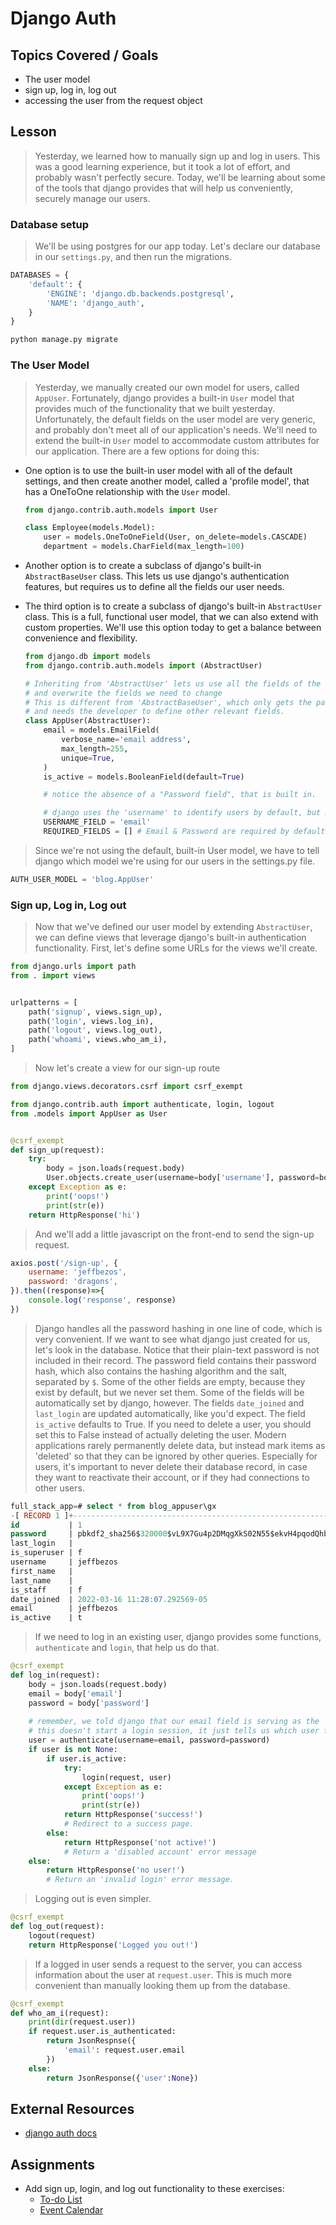 # Django Auth

## Topics Covered / Goals
- The user model
- sign up, log in, log out
- accessing the user from the request object

## Lesson
> Yesterday, we learned how to manually sign up and log in users. This was a good learning experience, but it took a lot of effort, and probably wasn't perfectly secure. Today, we'll be learning about some of the tools that django provides that will help us conveniently, securely manage our users. 

### Database setup
> We'll be using postgres for our app today. Let's declare our database in our `settings.py`, and then run the migrations.

```python
DATABASES = {
    'default': {
        'ENGINE': 'django.db.backends.postgresql',
        'NAME': 'django_auth',
    }
}
```

```bash
python manage.py migrate
```


### The User Model
> Yesterday, we manually created our own model for users, called `AppUser`. Fortunately, django provides a built-in `User` model that provides much of the functionality that we built yesterday. Unfortunately, the default fields on the user model are very generic, and probably don't meet all of our application's needs. We'll need to extend the built-in `User` model to accommodate custom attributes for our application. There are a few options for doing this:
- One option is to use the built-in user model with all of the default settings, and then create another model, called a 'profile model', that has a OneToOne relationship with the `User` model. 
    ```python
    from django.contrib.auth.models import User

    class Employee(models.Model):
        user = models.OneToOneField(User, on_delete=models.CASCADE)
        department = models.CharField(max_length=100)
    ```
- Another option is to create a subclass of django's built-in `AbstractBaseUser` class. This lets us use django's authentication features, but requires us to define all the fields our user needs.
- The third option is to create a subclass of django's built-in `AbstractUser` class. This is a full, functional user model, that we can also extend with custom properties. We'll use this option today to get a balance between convenience and flexibility.

    ```python
    from django.db import models
    from django.contrib.auth.models import (AbstractUser)

    # Inheriting from 'AbstractUser' lets us use all the fields of the default User,
    # and overwrite the fields we need to change
    # This is different from 'AbstractBaseUser', which only gets the password management features from the default User,
    # and needs the developer to define other relevant fields.
    class AppUser(AbstractUser):
        email = models.EmailField(
            verbose_name='email address',
            max_length=255,
            unique=True,
        )
        is_active = models.BooleanField(default=True)

        # notice the absence of a "Password field", that is built in.

        # django uses the 'username' to identify users by default, but many modern applications use 'email' instead
        USERNAME_FIELD = 'email'
        REQUIRED_FIELDS = [] # Email & Password are required by default.
    ```

> Since we're not using the default, built-in User model, we have to tell django which model we're using for our users in the settings.py file.

```python
AUTH_USER_MODEL = 'blog.AppUser'
```

### Sign up, Log in, Log out
> Now that we've defined our user model by extending `AbstractUser`, we can define views that leverage django's built-in authentication functionality. First, let's define some URLs for the views we'll create.

```python
from django.urls import path 
from . import views


urlpatterns = [
    path('signup', views.sign_up),
    path('login', views.log_in),
    path('logout', views.log_out),
    path('whoami', views.who_am_i),
]
```

> Now let's create a view for our sign-up route

```python
from django.views.decorators.csrf import csrf_exempt

from django.contrib.auth import authenticate, login, logout
from .models import AppUser as User


@csrf_exempt
def sign_up(request):
    try:
        body = json.loads(request.body)
        User.objects.create_user(username=body['username'], password=body['password'], email=body['username'])
    except Exception as e:
        print('oops!')
        print(str(e))
    return HttpResponse('hi')
```

> And we'll add a little javascript on the front-end to send the sign-up request.

```javascript
axios.post('/sign-up', {
    username: 'jeffbezos',
    password: 'dragons',
}).then((response)=>{
    console.log('response', response)
})
```

> Django handles all the password hashing in one line of code, which is very convenient. If we want to see what django just created for us, let's look in the database.
> Notice that their plain-text password is not included in their record. The password field contains their password hash, which also contains the hashing algorithm and the salt, separated by `$`. Some of the other fields are empty, because they exist by default, but we never set them. Some of the fields will be automatically set by django, however. The fields `date_joined` and `last_login` are updated automatically, like you'd expect. The field `is_active` defaults to True. If you need to delete a user, you should set this to False instead of actually deleting the user. Modern applications rarely permanently delete data, but instead mark items as 'deleted' so that they can be ignored by other queries. Especially for users, it's important to never delete their database record, in case they want to reactivate their account, or if they had connections to other users. 

```sql
full_stack_app=# select * from blog_appuser\gx
-[ RECORD 1 ]+-----------------------------------------------------------------------------------------
id           | 1
password     | pbkdf2_sha256$320000$vL9X7Gu4p2DMqgXkS02N55$ekvH4pqodQhbgbW55mCFHHLd1jr/p+mKqw3NOcO6bdQ=
last_login   | 
is_superuser | f
username     | jeffbezos
first_name   | 
last_name    | 
is_staff     | f
date_joined  | 2022-03-16 11:28:07.292569-05
email        | jeffbezos
is_active    | t
```

> If we need to log in an existing user, django provides some functions, `authenticate` and `login`, that help us do that. 

```python
@csrf_exempt
def log_in(request):
    body = json.loads(request.body)
    email = body['email']
    password = body['password']
    
    # remember, we told django that our email field is serving as the 'username' 
    # this doesn't start a login session, it just tells us which user from the db belongs to these credentials
    user = authenticate(username=email, password=password)
    if user is not None:
        if user.is_active:
            try:
                login(request, user)
            except Exception as e:
                print('oops!')
                print(str(e))
            return HttpResponse('success!')
            # Redirect to a success page.
        else:
            return HttpResponse('not active!')
            # Return a 'disabled account' error message
    else:
        return HttpResponse('no user!')
        # Return an 'invalid login' error message.
```

> Logging out is even simpler.

```python
@csrf_exempt
def log_out(request):
    logout(request)
    return HttpResponse('Logged you out!')
```

> If a logged in user sends a request to the server, you can access information about the user at `request.user`. This is much more convenient than manually looking them up from the database.

```python
@csrf_exempt
def who_am_i(request):
    print(dir(request.user))
    if request.user.is_authenticated:
        return JsonRespnse({
            'email': request.user.email
        })
    else:
        return JsonResponse({'user':None})
```

## External Resources
- [django auth docs](https://docs.djangoproject.com/en/4.0/topics/auth/default/)

## Assignments
- Add sign up, login, and log out functionality to these exercises:
  - [To-do List](https://github.com/romeoplatoon/django-to-do)
  - [Event Calendar](https://github.com/romeoplatoon/django-event-calendar)

